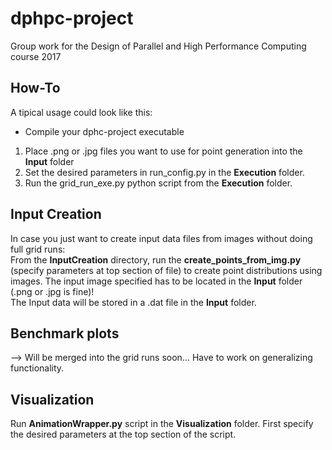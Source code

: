 # dphpc-project
Group work for the Design of Parallel and High Performance Computing course 2017  

## How-To
A tipical usage could look like this:  
- Compile your dphc-project executable
1. Place .png or .jpg files you want to use for point generation into the **Input** folder
2. Set the desired parameters in run_config.py in the **Execution** folder.
3. Run the grid_run_exe.py python script from the **Execution** folder.

## Input Creation
In case you just want to create input data files from images without doing full grid runs:  
From the **InputCreation** directory, run the **create_points_from_img.py** 
(specify parameters at top section of file) to create point distributions using images. 
The input image specified has to be located in the **Input** folder (.png or .jpg is fine)!  
The Input data will be stored in a .dat file in the **Input** folder.

## Benchmark plots
--> Will be merged into the grid runs soon... Have to work on generalizing functionality.


## Visualization
Run **AnimationWrapper.py** script in the **Visualization** folder. 
First specify the desired parameters at the top section of the script.

